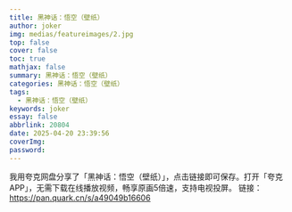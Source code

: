 ```yaml
---
title: 黑神话：悟空（壁纸）
author: joker
img: medias/featureimages/2.jpg
top: false
cover: false
toc: true
mathjax: false
summary: 黑神话：悟空（壁纸）
categories: 黑神话：悟空（壁纸）
tags:
  - 黑神话：悟空（壁纸）
keywords: joker
essay: false
abbrlink: 20804
date: 2025-04-20 23:39:56
coverImg:
password:
---
```


我用夸克网盘分享了「黑神话：悟空（壁纸）」，点击链接即可保存。打开「夸克APP」，无需下载在线播放视频，畅享原画5倍速，支持电视投屏。
链接：https://pan.quark.cn/s/a49049b16606
